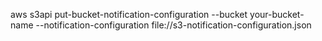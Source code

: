aws s3api put-bucket-notification-configuration --bucket your-bucket-name --notification-configuration file://s3-notification-configuration.json
